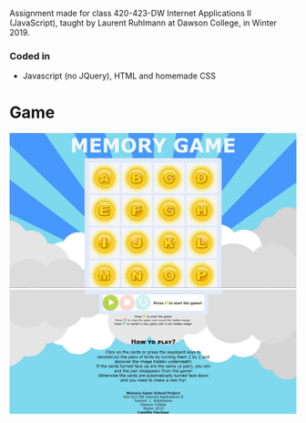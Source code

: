Assignment made for class 420-423-DW Internet Applications II (JavaScript), taught by Laurent Ruhlmann at Dawson College, in Winter 2019. <br/>


### Coded in
* Javascript (no JQuery), HTML and homemade CSS


# Game

![Game Screenshot](MemoryGame1.JPG)
![Game Screenshot](MemoryGame2.JPG)